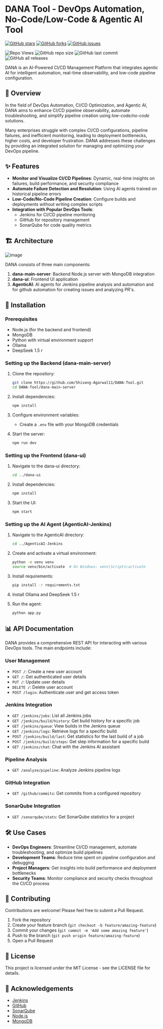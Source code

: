 # DANA Tool - DevOps Automation, No-Code/Low-Code & Agentic AI Tool
[![GitHub stars](https://img.shields.io/github/stars/Shivang-Agarwal11/DANA-Tool)](https://github.com/Shivang-Agarwal11/DANA-Tool/stargazers)
[![GitHub forks](https://img.shields.io/github/forks/Shivang-Agarwal11/DANA-Tool)](https://github.com/Shivang-Agarwal11/DANA-Tool/network/members)
[![GitHub issues](https://img.shields.io/github/issues/Shivang-Agarwal11/DANA-Tool)](https://github.com/Shivang-Agarwal11/DANA-Tool/issues)

![Repo Views](https://img.shields.io/github/watchers/Shivang-Agarwal11/DANA-Tool?style=social)
![GitHub repo size](https://img.shields.io/github/repo-size/Shivang-Agarwal11/DANA-Tool)
![GitHub last commit](https://img.shields.io/github/last-commit/Shivang-Agarwal11/DANA-Tool)
![GitHub all releases](https://img.shields.io/github/downloads/Shivang-Agarwal11/DANA-Tool/total)

DANA is an AI-Powered CI/CD Management Platform that integrates agentic AI for intelligent automation, real-time observability, and low-code pipeline configuration.


## 🌟 Overview

In the field of DevOps Automation, CI/CD Optimization, and Agentic AI, DANA aims to enhance CI/CD pipeline observability, automate troubleshooting, and simplify pipeline creation using *low-code/no-code* solutions.

Many enterprises struggle with complex CI/CD configurations, pipeline failures, and inefficient monitoring, leading to deployment bottlenecks, higher costs, and developer frustration. DANA addresses these challenges by providing an integrated solution for managing and optimizing your DevOps pipeline.

## ✨ Features

- **Monitor and Visualize CI/CD Pipelines**: Dynamic, real-time insights on failures, build performance, and security compliance
- **Automate Failure Detection and Resolution**: Using AI agents trained on historical pipeline errors
- **Low-Code/No-Code Pipeline Creation**: Configure builds and deployments without writing complex scripts
- **Integration with Popular DevOps Tools**:
  - Jenkins for CI/CD pipeline monitoring
  - GitHub for repository management
  - SonarQube for code quality metrics

## 🏗️ Architecture

![image](https://github.com/user-attachments/assets/a3ecafb6-c28e-4be4-b6f6-03276417c0d1)



DANA consists of three main components:

1. **dana-main-server**: Backend Node.js server with MongoDB integration
2. **dana-ui**: Frontend UI application
3. **AgenticAI**: AI agents for Jenkins pipeline analysis and automation and for github automation for creating issues and analyzing PR's.

## 🚀 Installation

### Prerequisites

- Node.js (for the backend and frontend)
- MongoDB
- Python with virtual environment support
- Ollama
- DeepSeek 1.5 r

### Setting up the Backend (dana-main-server)

1. Clone the repository:
   ```bash
   git clone https://github.com/Shivang-Agarwal11/DANA-Tool.git
   cd DANA-Tool/dana-main-server
   ```

2. Install dependencies:
   ```bash
   npm install
   ```

3. Configure environment variables:
   - Create a `.env` file with your MongoDB credentials

4. Start the server:
   ```bash
   npm run dev
   ```

### Setting up the Frontend (dana-ui)

1. Navigate to the dana-ui directory:
   ```bash
   cd ../dana-ui
   ```

2. Install dependencies:
   ```bash
   npm install
   ```

3. Start the UI:
   ```bash
   npm start
   ```

### Setting up the AI Agent (AgenticAI-Jenkins)

1. Navigate to the AgenticAI directory:
   ```bash
   cd ../AgenticAI-Jenkins
   ```

2. Create and activate a virtual environment:
   ```bash
   python -m venv venv
   source venv/bin/activate  # On Windows: venv\Scripts\activate
   ```

3. Install requirements:
   ```bash
   pip install -r requirements.txt
   ```

4. Install Ollama and DeepSeek 1.5 r

5. Run the agent:
   ```bash
   python app.py
   ```

## 📊 API Documentation

DANA provides a comprehensive REST API for interacting with various DevOps tools. The main endpoints include:

### User Management
- `POST /`: Create a new user account
- `GET /`: Get authenticated user details
- `PUT /`: Update user details
- `DELETE /`: Delete user account
- `POST /login`: Authenticate user and get access token

### Jenkins Integration
- `GET /jenkins/jobs`: List all Jenkins jobs
- `GET /jenkins/build/history`: Get build history for a specific job
- `GET /jenkins/queue`: View builds in the Jenkins queue
- `GET /jenkins/logs`: Retrieve logs for a specific build
- `POST /jenkins/build/last`: Get statistics for the last build of a job
- `POST /jenkins/build/steps`: Get step information for a specific build
- `GET /jenkins/chat`: Chat with the Jenkins AI assistant

### Pipeline Analysis
- `GET /analyze/pipeline`: Analyze Jenkins pipeline logs

### GitHub Integration
- `GET /github/commits`: Get commits from a configured repository

### SonarQube Integration
- `GET /sonarqube/stats`: Get SonarQube statistics for a project

## 🛠️ Use Cases

- **DevOps Engineers**: Streamline CI/CD management, automate troubleshooting, and optimize build pipelines
- **Development Teams**: Reduce time spent on pipeline configuration and debugging
- **Project Managers**: Get insights into build performance and deployment bottlenecks
- **Security Teams**: Monitor compliance and security checks throughout the CI/CD process

## 🤝 Contributing

Contributions are welcome! Please feel free to submit a Pull Request.

1. Fork the repository
2. Create your feature branch (`git checkout -b feature/amazing-feature`)
3. Commit your changes (`git commit -m 'Add some amazing feature'`)
4. Push to the branch (`git push origin feature/amazing-feature`)
5. Open a Pull Request

## 📄 License

This project is licensed under the MIT License - see the LICENSE file for details.

## 🙏 Acknowledgements

- [Jenkins](https://www.jenkins.io/)
- [GitHub](https://github.com/)
- [SonarQube](https://www.sonarqube.org/)
- [Node.js](https://nodejs.org/)
- [MongoDB](https://www.mongodb.com/)
